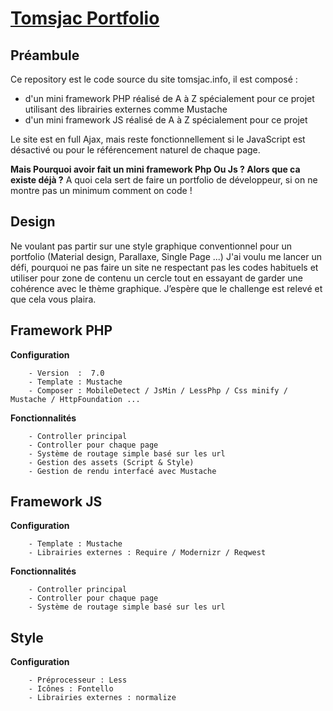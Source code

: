 # [Tomsjac Portfolio](http://www.tomsjac.info)

## Préambule
Ce repository  est le code source du site tomsjac.info, il est composé :
 - d'un mini framework PHP réalisé de A à Z spécialement pour ce projet utilisant des librairies externes comme Mustache
 - d'un mini framework JS réalisé de A à Z spécialement pour ce projet

Le site est en full Ajax, mais reste fonctionnellement si le JavaScript est désactivé ou pour le référencement naturel de chaque page.

 
**Mais Pourquoi avoir fait un mini framework Php Ou Js ? Alors que ca existe déjà ?**
A quoi cela sert de faire un portfolio de développeur, si on ne montre pas un minimum comment on code !
  

## Design
Ne voulant pas partir sur une style graphique conventionnel pour un portfolio (Material design, Parallaxe, Single Page ...)
J'ai voulu me lancer un défi, pourquoi ne pas faire un site ne respectant pas les codes habituels et utiliser pour zone de 
contenu un cercle tout en essayant de garder une cohérence avec le thème graphique. 
J’espère que le challenge est relevé et que cela vous plaira. 


## Framework PHP

**Configuration**

        - Version  :  7.0
        - Template : Mustache
        - Composer : MobileDetect / JsMin / LessPhp / Css minify / Mustache / HttpFoundation ...
   
**Fonctionnalités**

        - Controller principal
        - Controller pour chaque page
        - Système de routage simple basé sur les url
        - Gestion des assets (Script & Style)
        - Gestion de rendu interfacé avec Mustache

## Framework JS

**Configuration**

        - Template : Mustache
        - Librairies externes : Require / Modernizr / Reqwest

**Fonctionnalités**

        - Controller principal
        - Controller pour chaque page
        - Système de routage simple basé sur les url

## Style

**Configuration**

        - Préprocesseur : Less
        - Icônes : Fontello
        - Librairies externes : normalize